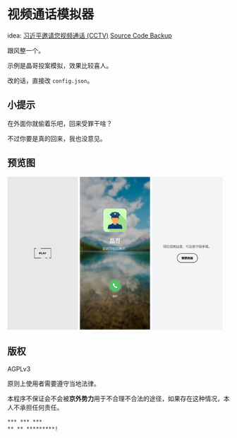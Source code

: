 # 视频通话模拟器

idea: [习近平邀请您视频通话 (CCTV)](https://h5.cctvnews.cctv.com/szdh2023/index.html) [Source Code Backup](https://github.com/louzc/xijinping-s-video-call)

跟风整一个。

示例是晶哥投案模拟，效果比较喜人。

改的话，直接改 `config.json`。

## 小提示

在外面你就偷着乐吧，回来受罪干啥？

不过你要是真的回来，我也没意见。

## 预览图

<div>
<img src="preview/img/bg0.png" width="160">
<img src="preview/img/bg1.png" width="160">
<img src="preview/img/bg2.png" width="160">
</div>

## 版权

AGPLv3

原则上使用者需要遵守当地法律。

本程序不保证会不会被**京外势力**用于不合理不合法的途径，如果存在这种情况，本人不承担任何责任。

```
*** *** ***
** ** *********!
```
